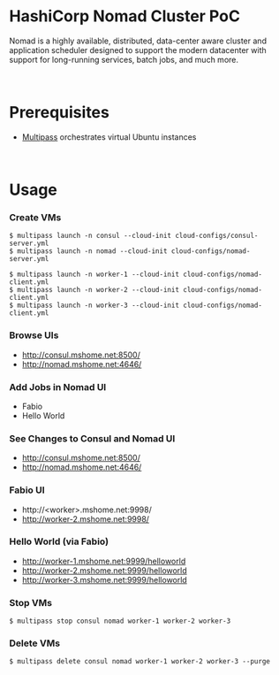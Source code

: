 # HashiCorp Nomad Cluster PoC
Nomad is a highly available, distributed, data-center aware cluster and application scheduler designed to support the modern datacenter with support for long-running services, batch jobs, and much more.

<br>

# Prerequisites
- [Multipass](https://multipass.run/) orchestrates virtual Ubuntu instances

<br>

# Usage

### Create VMs
```
$ multipass launch -n consul --cloud-init cloud-configs/consul-server.yml
$ multipass launch -n nomad --cloud-init cloud-configs/nomad-server.yml

$ multipass launch -n worker-1 --cloud-init cloud-configs/nomad-client.yml
$ multipass launch -n worker-2 --cloud-init cloud-configs/nomad-client.yml
$ multipass launch -n worker-3 --cloud-init cloud-configs/nomad-client.yml
```

### Browse UIs
- http://consul.mshome.net:8500/
- http://nomad.mshome.net:4646/


### Add Jobs in Nomad UI
- Fabio
- Hello World


### See Changes to Consul and Nomad UI
- http://consul.mshome.net:8500/
- http://nomad.mshome.net:4646/


### Fabio UI
- http://\<worker\>.mshome.net:9998/
- http://worker-2.mshome.net:9998/


### Hello World (via Fabio)
- http://worker-1.mshome.net:9999/helloworld
- http://worker-2.mshome.net:9999/helloworld
- http://worker-3.mshome.net:9999/helloworld


### Stop VMs
```
$ multipass stop consul nomad worker-1 worker-2 worker-3
```

### Delete VMs
```
$ multipass delete consul nomad worker-1 worker-2 worker-3 --purge
```
